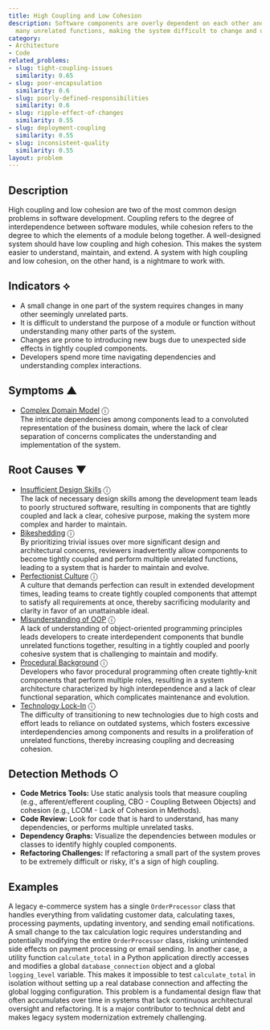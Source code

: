 ```yaml
---
title: High Coupling and Low Cohesion
description: Software components are overly dependent on each other and perform too
  many unrelated functions, making the system difficult to change and understand.
category:
- Architecture
- Code
related_problems:
- slug: tight-coupling-issues
  similarity: 0.65
- slug: poor-encapsulation
  similarity: 0.6
- slug: poorly-defined-responsibilities
  similarity: 0.6
- slug: ripple-effect-of-changes
  similarity: 0.55
- slug: deployment-coupling
  similarity: 0.55
- slug: inconsistent-quality
  similarity: 0.55
layout: problem
---
```


## Description
High coupling and low cohesion are two of the most common design problems in software development. Coupling refers to the degree of interdependence between software modules, while cohesion refers to the degree to which the elements of a module belong together. A well-designed system should have low coupling and high cohesion. This makes the system easier to understand, maintain, and extend. A system with high coupling and low cohesion, on the other hand, is a nightmare to work with.


## Indicators ⟡
- A small change in one part of the system requires changes in many other seemingly unrelated parts.
- It is difficult to understand the purpose of a module or function without understanding many other parts of the system.
- Changes are prone to introducing new bugs due to unexpected side effects in tightly coupled components.
- Developers spend more time navigating dependencies and understanding complex interactions.


## Symptoms ▲

- [Complex Domain Model](complex-domain-model.md) <span class="info-tooltip" title="Confidence: 0.319, Strength: 0.579">ⓘ</span>
<br/>  The intricate dependencies among components lead to a convoluted representation of the business domain, where the lack of clear separation of concerns complicates the understanding and implementation of the system.

## Root Causes ▼

- [Insufficient Design Skills](insufficient-design-skills.md) <span class="info-tooltip" title="Confidence: 0.360, Strength: 0.946">ⓘ</span>
<br/>  The lack of necessary design skills among the development team leads to poorly structured software, resulting in components that are tightly coupled and lack a clear, cohesive purpose, making the system more complex and harder to maintain.
- [Bikeshedding](bikeshedding.md) <span class="info-tooltip" title="Confidence: 0.347, Strength: 0.879">ⓘ</span>
<br/>  By prioritizing trivial issues over more significant design and architectural concerns, reviewers inadvertently allow components to become tightly coupled and perform multiple unrelated functions, leading to a system that is harder to maintain and evolve.
- [Perfectionist Culture](perfectionist-culture.md) <span class="info-tooltip" title="Confidence: 0.335, Strength: 0.896">ⓘ</span>
<br/>  A culture that demands perfection can result in extended development times, leading teams to create tightly coupled components that attempt to satisfy all requirements at once, thereby sacrificing modularity and clarity in favor of an unattainable ideal.
- [Misunderstanding of OOP](misunderstanding-of-oop.md) <span class="info-tooltip" title="Confidence: 0.318, Strength: 0.918">ⓘ</span>
<br/>  A lack of understanding of object-oriented programming principles leads developers to create interdependent components that bundle unrelated functions together, resulting in a tightly coupled and poorly cohesive system that is challenging to maintain and modify.
- [Procedural Background](procedural-background.md) <span class="info-tooltip" title="Confidence: 0.312, Strength: 0.947">ⓘ</span>
<br/>  Developers who favor procedural programming often create tightly-knit components that perform multiple roles, resulting in a system architecture characterized by high interdependence and a lack of clear functional separation, which complicates maintenance and evolution.
- [Technology Lock-In](technology-lock-in.md) <span class="info-tooltip" title="Confidence: 0.306, Strength: 0.865">ⓘ</span>
<br/>  The difficulty of transitioning to new technologies due to high costs and effort leads to reliance on outdated systems, which fosters excessive interdependencies among components and results in a proliferation of unrelated functions, thereby increasing coupling and decreasing cohesion.

## Detection Methods ○

- **Code Metrics Tools:** Use static analysis tools that measure coupling (e.g., afferent/efferent coupling, CBO - Coupling Between Objects) and cohesion (e.g., LCOM - Lack of Cohesion in Methods).
- **Code Review:** Look for code that is hard to understand, has many dependencies, or performs multiple unrelated tasks.
- **Dependency Graphs:** Visualize the dependencies between modules or classes to identify highly coupled components.
- **Refactoring Challenges:** If refactoring a small part of the system proves to be extremely difficult or risky, it's a sign of high coupling.


## Examples
A legacy e-commerce system has a single `OrderProcessor` class that handles everything from validating customer data, calculating taxes, processing payments, updating inventory, and sending email notifications. A small change to the tax calculation logic requires understanding and potentially modifying the entire `OrderProcessor` class, risking unintended side effects on payment processing or email sending. In another case, a utility function `calculate_total` in a Python application directly accesses and modifies a global `database_connection` object and a global `logging_level` variable. This makes it impossible to test `calculate_total` in isolation without setting up a real database connection and affecting the global logging configuration. This problem is a fundamental design flaw that often accumulates over time in systems that lack continuous architectural oversight and refactoring. It is a major contributor to technical debt and makes legacy system modernization extremely challenging.
